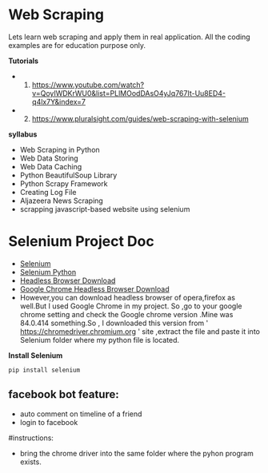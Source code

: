 # Web Scraping
Lets learn web scraping and apply them in real application.
All the coding examples are for education purpose only.

**Tutorials**

* 1) https://www.youtube.com/watch?v=QoyIWDKrWU0&list=PLlMOodDAsO4yJq767It-Uu8ED4-q4lx7Y&index=7
* 2) https://www.pluralsight.com/guides/web-scraping-with-selenium

**syllabus**

* Web Scraping in Python
* Web Data Storing
* Web Data Caching
* Python BeautifulSoup Library
* Python Scrapy Framework
* Creating Log File
* Aljazeera News Scraping
* scrapping javascript-based website using selenium

# Selenium Project Doc

- [Selenium](https://www.selenium.dev/)
- [Selenium Python](https://selenium-python.readthedocs.io/getting-started.html)
- [Headless Browser Download](https://pypi.org/project/selenium/4.0.0a3/)
- [Google Chrome Headless Browser Download](https://chromedriver.chromium.org)
- However,you can download headless browser of opera,firefox as well.But I used Google Chrome in my project.
So ,go to your google chrome setting and check the Google chrome version .Mine was 84.0.414 something.So ,
I downloaded this version from ' https://chromedriver.chromium.org ' site ,extract the file and paste it into 
Selenium folder where my python file is located.

**Install Selenium**

```
pip install selenium
```

## facebook bot feature:

* auto comment on timeline of a friend
* login to facebook 

#instructions:

- bring the chrome driver into the same folder where the pyhon program exists. 

